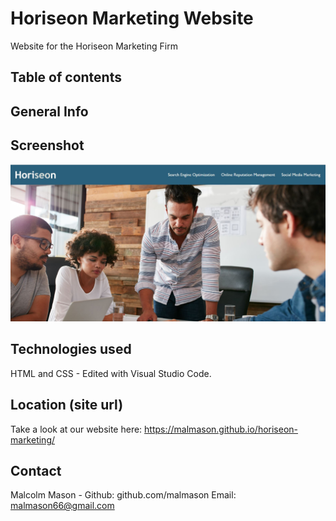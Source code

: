 # Horiseon Marketing Website

Website for the Horiseon Marketing Firm

## Table of contents

## General Info

## Screenshot

![Homepage Screenshot](./assets/images/home-page-screen.jpg)

## Technologies used

HTML and CSS - Edited with Visual Studio Code.

## Location (site url)

Take a look at our website here: https://malmason.github.io/horiseon-marketing/

## Contact

Malcolm Mason - Github: github.com/malmason Email: malmason66@gmail.com
